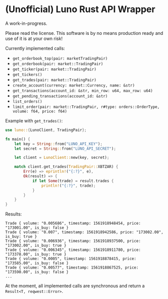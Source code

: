# (Unofficial) Luno Rust API Wrapper

A work-in-progress.

Please read the license. This software is by no means production ready and use of it is at your own risk!

Currently implemented calls:

- `get_orderbook_top(pair: marketTradingPair)`
- `get_orderbook(pair: market::TradingPair)`
- `get_ticker(pair: market::TradingPair)`
- `get_tickers()`
- `get_trades(pair: market::TradingPair)`
- `create_account(currency: market::Currency, name: &str)`
- `get_transactions(account_id: &str, min_row: u64, max_row: u64)`
- `get_pending_transactions(account_id: &str)`
- `list_orders()`
- `limit_order(pair: market::TradingPair, r#type: orders::OrderType, volume: f64, price: f64)`

Example with `get_trades()`:

```rust
use luno::{LunoClient, TradingPair};

fn main() {
    let key = String::from("LUNO_API_KEY");
    let secret = String::from("LUNO_API_SECRET");

    let client = LunoClient::new(key, secret);

    match client.get_trades(TradingPair::XBTZAR) {
        Err(e) => eprintln!("{:?}", e),
        Ok(result) => {
            if let Some(trade) = result.trades {
                println!("{:?}", trade);
            }
        }
    }
}
```

Results:

```
Trade { volume: "0.005686", timestamp: 1561918948454, price: "173001.00", is_buy: false }
Trade { volume: "0.007", timestamp: 1561918942586, price: "173002.00", is_buy: true }
Trade { volume: "0.006936", timestamp: 1561918937500, price: "173002.00", is_buy: true }
Trade { volume: "0.006345", timestamp: 1561918911780, price: "173378.00", is_buy: true }
Trade { volume: "0.0005", timestamp: 1561918878415, price: "173585.00", is_buy: false }
Trade { volume: "0.00577", timestamp: 1561918867525, price: "173590.00", is_buy: false }
...
```

At the moment, all implemented calls are synchronous and return a `Result<T, reqwest::Error>`.
